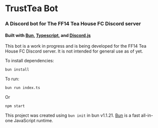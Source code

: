 # TrustTea Bot
### A Discord bot for The FF14 Tea House FC Discord server

#### Built with [Bun](https://bun.sh), [Typescript](https://www.typescriptlang.org/), and [Discord.js](https://discord.js.org/) 

This bot is a work in progress and is being developed for the FF14 Tea House FC Discord server. It is not intended for general use as of yet.


To install dependencies:

```bash
bun install
```

To run:

```bash
bun run index.ts
```
Or
```bash
npm start
```

This project was created using `bun init` in bun v1.1.21. [Bun](https://bun.sh) is a fast all-in-one JavaScript runtime.
